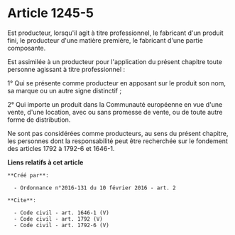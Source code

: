 # Article 1245-5

Est producteur, lorsqu'il agit à titre professionnel, le fabricant d'un produit fini, le producteur d'une matière première,
le fabricant d'une partie composante. 

Est assimilée à un producteur pour l'application du présent chapitre toute personne agissant à titre professionnel : 

1° Qui se présente comme producteur en apposant sur le produit son nom, sa marque ou un autre signe distinctif ; 

2° Qui importe un produit dans la Communauté européenne en vue d'une vente, d'une location, avec ou sans promesse de vente,
ou de toute autre forme de distribution. 

Ne sont pas considérées comme producteurs, au sens du présent chapitre, les personnes dont la responsabilité peut être
recherchée sur le fondement des articles 1792 à 1792-6 et 1646-1.

**Liens relatifs à cet article**

	**Créé par**:

	  - Ordonnance n°2016-131 du 10 février 2016 - art. 2

	**Cite**:

	  - Code civil - art. 1646-1 (V)
	  - Code civil - art. 1792 (V)
	  - Code civil - art. 1792-6 (V)
